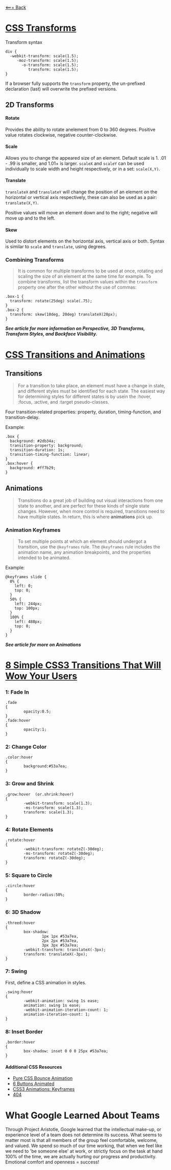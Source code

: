 [<=== Back](../README.md)

# [CSS Transforms](https://learn.shayhowe.com/advanced-html-css/css-transforms/)

Transform syntax

```
div {
  -webkit-transform: scale(1.5);
     -moz-transform: scale(1.5);
       -o-transform: scale(1.5);
          transform: scale(1.5);
}
```
If a browser fully supports the `transform` property, the un-prefixed declaration (last) will overwrite the prefixed versions.

## 2D Transforms

#### Rotate
Provides the ability to rotate anelement from 0 to 360 degrees. Positive value rotates clockwise, negative counter-clockwise.

#### Scale
Allows you to change the appeared size of an element. Default scale is 1. .01 - .99 is smaller, and 1.01+ is larger.
`scaleX` and `scaleY` can be used individually to scale width and height respectively, or in a set: `scale(X,Y)`.

#### Translate
`translateX` and `translateY` will change the position of an element on the horizontal or vertical axis respectively, these can also be used as a pair: `translate(X,Y)`.

Positive values will move an element down and to the right; negative will move up and to the left.

#### Skew

Used to distort elements on the horizontal axis, vertical axis or both. Syntax is similar to `scale` and `translate`, using degrees.

### Combining Transforms

> It is common for multiple transforms to be used at once, rotating and scaling the size of an element at the same time for example. To combine transforms, list the transform values within the `transform` property one after the other without the use of commas:

```
.box-1 {
  transform: rotate(25deg) scale(.75);
}
.box-2 {
  transform: skew(10deg, 20deg) translateX(20px);
}
```

***See article for more information on Perspective, 3D Transforms, Transform Styles, and Backface Visibility.***

# [CSS Transitions and Animations](https://learn.shayhowe.com/advanced-html-css/transitions-animations/)

## Transitions

> For a transition to take place, an element must have a change in state, and different styles must be identified for each state. The easiest way for determining styles for different states is by usein the :hover, :focus, :active, and :target pseudo-classes.

Four transition-related properties: property, duration, timing-function, and transition-delay.

Example:

```
.box {
  background: #2db34a;
  transition-property: background;
  transition-duration: 1s;
  transition-timing-function: linear;
}
.box:hover {
  background: #ff7b29;
}
```

## Animations

> Transitions do a great job of building out visual interactions from one state to another, and are perfect for these kinds of single state changes. However, when more control is required, transitions need to have multiple states. In return, this is where **animations** pick up.

### Animation Keyframes

> To set multiple points at which an element should undergot a transition, use the `@keyframes` rule. The `@keyframes` rule includes the animation name, any animation breakpoints, and the properties intended to be animated.

Example:
```
@keyframes slide {
  0% {
    left: 0;
    top: 0;
  }
  50% {
    left: 244px;
    top: 100px;
  }
  100% {
    left: 488px;
    top: 0;
  }
}
```

***See article for more on Animations***

# [8 Simple CSS3 Transitions That Will Wow Your Users](https://www.webdesignerdepot.com/2014/05/8-simple-css3-transitions-that-will-wow-your-users)

### 1: Fade In

```
.fade
{
        opacity:0.5;
}
.fade:hover
{
        opacity:1;
}
```

### 2: Change Color

```
.color:hover
{
        background:#53a7ea;
}
```

### 3: Grow and Shrink

```
.grow:hover  (or.shrink:hover)
{
        -webkit-transform: scale(1.3);
        -ms-transform: scale(1.3);
        transform: scale(1.3);
}
```

### 4: Rotate Elements

```
.rotate:hover
{
        -webkit-transform: rotateZ(-30deg);
        -ms-transform: rotateZ(-30deg);
        transform: rotateZ(-30deg);
}
```

### 5: Square to Circle

```
.circle:hover
{
        border-radius:50%;
}
```

### 6: 3D Shadow

```
.threed:hover
{
        box-shadow:
                1px 1px #53a7ea,
                2px 2px #53a7ea,
                3px 3px #53a7ea;
        -webkit-transform: translateX(-3px);
        transform: translateX(-3px);
}
```

### 7: Swing

First, define a CSS animation in styles.

```
.swing:hover
{
        -webkit-animation: swing 1s ease;
        animation: swing 1s ease;
        -webkit-animation-iteration-count: 1;
        animation-iteration-count: 1;
}
```

### 8: Inset Border

```
.border:hover
{
        box-shadow: inset 0 0 0 25px #53a7ea;
}
```

#### Additional CSS Resources

- [Pure CSS Bounce Animation](https://codepen.io/dp_lewis/pen/QWMxRR)  
- [6 Buttons Animated](https://codepen.io/retyui/pen/ByoaXV)  
- [CSS3 Animations: Keyframes](https://codepen.io/akshaychauhan/pen/dyBqVo)  
- [404](https://codepen.io/kieranfivestars/pen/MYdQxX)  

# What Google Learned About Teams

Through Project Aristotle, Google learned that the intellectual make-up, or experience level of a team does not determine its success. What seems to matter most is that all members of the group feel comfortable, welcome, and valued. We spend so much of our time working, that when we feel like we need to 'be someone else' at work, or strictly focus on the task at hand 100% of the time, we are actually hurting our progress and productivity. Emotional comfort and openness = success!
